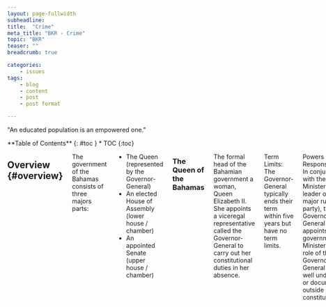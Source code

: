 ```yaml
---
layout: page-fullwidth
subheadline:
title:  "Crime"
meta_title: "BKR - Crime"
topic: "BKR"
teaser: ""
breadcrumb: true

categories:
    - issues
tags:
    - blog
    - content
    - post
    - post format

---
```

"An educated population is an empowered one."

<div class="row">
<div class="medium-4 medium-push-8 columns" markdown="1">
<div class="panel radius" markdown="1">
**Table of Contents**
{: #toc }
*  TOC
{:toc}
</div>
</div><!-- /.medium-4.columns -->

<div class="medium-8 medium-pull-4 columns" markdown="1">

## Overview {#overview}

The government of the Bahamas consists of three majors parts:
* The Queen (represented by the Governor-General)
* An elected House of Assembly (lower house / chamber)
* An appointed Senate (upper house / chamber)

### The Queen of the Bahamas

The formal head of the Bahamian government a woman, Queen Elizabeth II. She appoints a viceregal representative called the Governor-General to carry out her constitutional duties in her absence. 

Term Limits: The Governor-General typically ends their term within five years but have no term limits.

Powers and Responsibilities: In conjunction with the Prime Minister (the leader of the major ruling party), the Governor-General appoints government Ministers ( The role of the Governor-General is not well understood or documented outside of the constitution. 

<small markdown="1">[Up to table of contents](#toc)</small>
{: .text-right }

### The House of Assembly

The House of Assembly (HoA) consists of 38 'Members of Parliament' (MPs) who are elected from individual constituencies (neighborhoods). Jump down to the voting section by clicking here to learn more about that process. These 38 MPs are the only elected government positions.

These results implicity decide two other positions:
1. The Prime Minister - the controlling head of the Bahamian government
2. The Leader of the Opposition

While affliation with a political party is not necessary to run for a MP position, the two named positions require it. 

The office of Prime Minister is held by the leader of the party which wins a majority of House of Assembly positions (also known as seats). 

Similarly, the Leader of the Opposition is the leader of the party which wins the second highest seat count.

Term Limits: 5 years

Powers and Responsibilities: The HoA performs all major legislative functions.

Some MPs are also selected as Ministers of one of 19 areas such as education, finance, and foreign affairs. Jump down to that section by clicking here.

<small markdown="1">[Up to table of contents](#toc)</small>
{: .text-right }

### Senate

The Senate consists of 16 members called Senators. These Senators are not elected, rather, they are appointed by the Governor-General after consultation with the Prime Minister and the Leader of the Opposition. To decide on the Senator positions the Governor-General consults:
* the Prime Minister alone to appoint 9 of these Senators;
* the Leader of the Opposition alone to appoint 4;
* both the Prime Minister and the Leader of the Oppositions to appoint the remaining 3. 

The Senate has a leadership position called the President of the Senate.

The Senate is meant to operate as a checks-and-balance much like the US system.

Powers and Responsibilities: The Senate can pass bills and make bill amendments which must be approved by the House of Assembly. The Senate may reject a bill that has passed the HoA. However, if the House passes the bill in two successive sessions, after Senate refusal, the HoA may send the bill directly to the Governor-General without the Senate's consent.

Term Limits: 5 years

Powers and Responsibilities:

<small markdown="1">[Up to table of contents](#toc)</small>
{: .text-right }

## Ministries {#ministries}

There are 19 distinct areas of government interest that are led by an individual. 

1. Agriculture, Marine Resources and Local Government
2. Education, Science and Technology
3. Environment and Housing
4. Finance
5. Financial Services
6. Foreign Affairs and Immigration
7. Grand Bahama
8. Health
9. Housing
10. Labour and National Insurance
11. Local Government
12. National Security
13. Office of the Attorney General & Ministry of Legal Affairs
14. Public Service
15. Social Services and Community Development
16. Tourism
17. Transport and Aviation
18. Works and Urban Development
19. Youth, Sports and Culture

<small markdown="1">[Up to table of contents](#toc)</small>
{: .text-right }

## Voting {#voting}

The only elected positions in the Bahamian government are the 38 Members of Parliament.

The 38 MPs correspond to 38 individual constituencies (neighborhoods) in which an MP must have resided for a certain period of time in order to be eligible to run in that area. Similarly, citizens may only vote on the set of individuals running in the constituency in which they have resided for a certain period of time. This leads to MPs restricting their campaigning efforts to the constituency in which they are running. 

An individual does not need to be affliated with a political party in order to run. However, because the Prime Minister is not elected and rather is the party leader of the winner of most MP seats, many citizens see voting for an independent candidate as an inability to directly affect who becomes Prime Minister. 

The citzens' inability to directly vote for the Prime Minister is one of the primary reasons for the extreme degree of 'party politics' seen in the Bahamas. Unlike in the US where political parties are split on social and economical issues, political parties in the Bahamas are primarily differentiated by individuals and the party leader. Subsequently, many citizens vote for individuals running with a particular party because they approve of the party leader rather than the individual themselves.

Who Can Run:

Who Can Vote:

<small markdown="1">[Up to table of contents](#toc)</small>
{: .text-right }

## Constituencies {#constituencies}

There are 38 constituencies, 24 on Nassau and 14 on the family islands.

|Nassau                           | Nassau                          | Family Island                         |
| :-----------------------------: | :-----------------------------: |:-------------------------------------:|
| 1. Bain Town & Grants Town      | 13. Marathon                    | 1. Cat Island, Rum Cay & San Salvador |
| 2. Bamboo Town                  | 14. Montagu                     | 2. Central & South Abaco              |
| 3. Carmichael                   | 15. Mount Moriah                | 3. Central & South Eleuthera          |
| 4. Centerville                  | 16. Nassau Village              | 4. Central Grand Bahama               |
| 5. Elizabeth                    | 17. Pineridge                   | 5. East Grand Bahama                  |
| 6. Englerston                   | 18. Pinewood                    | 6. Exumas and Ragged Island           |
| 7. Fort Charlotte               | 29. Seabreeze                   | 7. Long Island 						|
| 8. Fox Hill                     | 20. South Beach                 | 8. Mangrove Cay & South Andros        |
| 9. Garden Hills                 | 21. Southern Shores             | 9. Marco City 		                |
| 10. Golden Gates                | 22. St. Anne's                  | 10. M.I.C.A.L.* 					    |
| 11. Golden Isles                | 23. Tall Pines                  | 11. North Abaco                		|
| 12. Killarney                   | 24. Yamacraw                    | 12. North Andros & Berry Islands	    |
|                                 |              					| 13. North Eleuthera           		|
|                                 |              					| 14. West Grand Bahama & Bimini		|


* Mayaguana, Inagua (Great & Little), Crooked Island, Acklins, and Long Cay

<small markdown="1">[Up to table of contents](#toc)</small>
{: .text-right }

</div><!-- /.medium-8.columns -->
</div><!-- /.row -->